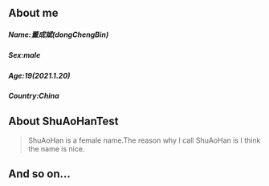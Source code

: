 ## About me
##### Name:董成斌(dongChengBin)
##### Sex:male
##### Age:19(2021.1.20)
##### Country:China

## About ShuAoHanTest
> ShuAoHan is a female name.The reason why I call ShuAoHan is I think the name is nice.

## And so on...
